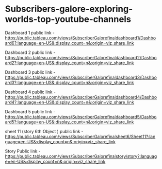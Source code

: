 # Subscribers-galore-exploring-worlds-top-youtube-channels
Dashboard 1 public link  - https://public.tableau.com/views/SubscriberGalorefinaldashboard1/Dashboard6?:language=en-US&:display_count=n&:origin=viz_share_link

Dashboard 2 public link  -https://public.tableau.com/views/SubscriberGalorefinaldashboard2/Dashboard2?:language=en-US&:display_count=n&:origin=viz_share_link

Dashboard 3 public link  -https://public.tableau.com/views/SubscriberGalorefinaldashboard3/Dashboard3?:language=en-US&:display_count=n&:origin=viz_share_link

Dashboard 4 public link  - https://public.tableau.com/views/SubscriberGalorefinaldashboard4/Dashboard4?:language=en-US&:display_count=n&:origin=viz_share_link

Dashboard 5 public link  - https://public.tableau.com/views/SubscriberGalorefinaldashboard5/Dashboard5?:language=en-US&:display_count=n&:origin=viz_share_link

sheet 11 (story 6th Object ) public link  - https://public.tableau.com/views/SubscriberGalorefinalsheet6/Sheet11?:language=en-US&:display_count=n&:origin=viz_share_link

Story Public link - https://public.tableau.com/views/SubscriberGalorefinalstory/story?:language=en-US&:display_count=n&:origin=viz_share_link
